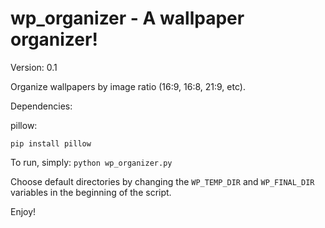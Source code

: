 # wp_organizer - A wallpaper organizer!

Version: 0.1

Organize wallpapers by image ratio (16:9, 16:8, 21:9, etc).

Dependencies:

pillow: 

```pip install pillow```

To run, simply: ```python wp_organizer.py```

Choose default directories by changing the ```WP_TEMP_DIR``` and ```WP_FINAL_DIR``` variables in the beginning of the script.

Enjoy!
